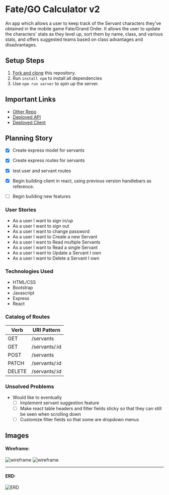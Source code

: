 # Fate/GO Calculator v2

An app which allows a user to keep track of the Servant characters they've obtained in the mobile game Fate/Grand Order. It allows the user to update the characters' stats as they level up, sort them by name, class, and various stats, and offers suggested teams based on class advantages and disadvantages.

## Setup Steps

1. [Fork and clone](https://git.generalassemb.ly/ga-wdi-boston/meta/wiki/ForkAndClone) this repository.
1. Run `install npm` to install all dependencies
1. Use `npm run server` to spin up the server.

## Important Links

- [Other Repo](https://github.com/dtersoff/fate-calculator-2-api)
- [Deployed API](http://agile-earth-42586.herokuapp.com/)
- [Deployed Client](https://dtersoff.github.io/fate-calculator-2-client)

## Planning Story

- [x] Create express model for servants
- [x] Create express routes for servants
- [x] test user and servant routes
- [x] Begin building client in react, using previous version handlebars as reference.
- [ ] Begin building new features


### User Stories

- As a user I want to sign in/up
- As a user I want to sign out
- As a user I want to change password
- As a user I want to Create a new Servant
- As a user I want to Read multiple Servants
- As a user I want to Read a single Servant
- As a user I want to Update a Servant I own
- As a user I want to Delete a Servant I own

### Technologies Used

- HTML/CSS
- Bootstrap
- Javascript
- Express
- React

### Catalog of Routes

Verb         |	URI Pattern
------------ | -------------
GET | /servants
GET | /servants/:id
POST | /servants
PATCH | /servants/:id
DELETE | /servants/:id

### Unsolved Problems

- Would like to eventually
  - [ ] Implement servant suggestion feature 
  - [ ] Make react table headers and filter fields sticky so that they can still be seen when scrolling down
  - [ ] Customize filter fields so that some are dropdown menus

## Images

#### Wireframe:
![wireframe](https://i.imgur.com/V9DThg2.jpg)
![wireframe](https://i.imgur.com/pfJppUC.jpg)

---

#### ERD:
![ERD](https://i.imgur.com/t4kX8up.jpg)
